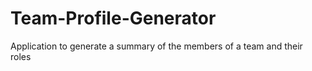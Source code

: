 # Team-Profile-Generator
Application to generate a summary of the members of a team and their roles
